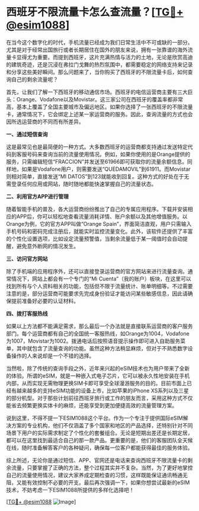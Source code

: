 # 西班牙不限流量卡怎么查流量？[[TG💪+ @esim1088](https://t.me/s/esim1088)]

在当今这个数字化的时代，手机流量已经成为我们日常生活中不可或缺的一部分。尤其是对于经常出国旅行或者长期居住在国外的朋友来说，拥有一张靠谱的海外流量卡显得尤为重要。而提到西班牙，这片充满热情与活力的土地，无论是欣赏高迪的建筑奇迹，还是沉浸在弗拉门戈舞的热烈氛围中，都需要稳定的网络支持来记录和分享这些美好瞬间。那么问题来了，当你购买了西班牙的不限流量卡后，如何查询自己的剩余流量呢？

首先，让我们了解一下西班牙的移动通信市场。西班牙的电信运营商主要有三大巨头：Orange、Vodafone以及Movistar。这三家公司在西班牙的覆盖率都非常高，基本上覆盖了全国主要城市及偏远地区。如果你选择了一张西班牙的不限流量卡，通常情况下，它会绑定上述某一家运营商的服务。因此，查询流量的方式也会因所选运营商的不同而有所差异。

**一、通过短信查询**

这是最常见也是最简便的一种方式。大多数西班牙的运营商都支持通过发送特定代码到客服号码来查询当前的流量使用情况。例如，如果你使用的是Orange提供的服务，只需编辑短信“FRACCION”并发送至61966即可获取你的流量余额信息。同样地，如果是Vodafone用户，则需要发送“QUEDAMOVIL”到61911。而Movistar则相对简单，直接发送“MI DATOS”到123就能收到回复。这种方式的好处在于无需登录任何应用或网站，随时随地都能快速掌握自己的流量状态。

**二、利用官方APP进行管理**

随着智能手机的普及，各大运营商纷纷推出了自己的专属应用程序。下载并安装相应的APP后，你可以轻松地查看流量消耗详情、账户余额以及其他增值服务。以Orange为例，它的官方APP叫做“Orange Spain”，界面简洁直观，用户只需输入手机号码和密码完成注册后，就能实时监控流量变化。此外，该软件还提供了丰富的个性化设置选项，比如设定流量预警值，当剩余流量低于某一阈值时会自动提醒，避免意外断网的情况发生。

**三、访问官方网站**

除了手机端的应用程序外，还可以直接登录运营商的官方网站来进行流量查询。通常情况下，网站上都会有一个专门的“Mi Cuenta”（我的账户）板块，在这里可以找到所有与个人资料相关的功能，包括但不限于流量统计、账单明细等。不过需要注意的是，部分运营商可能要求先完成身份验证才能访问某些敏感信息，因此请确保提前准备好必要的认证材料。

**四、拨打客服热线**

如果以上方法都不能满足需求，那么最后一个办法就是直接联系运营商的客户服务部门。每个运营商都有自己的全国统一客服热线，如Orange为1004，Vodafone为1007，Movistar为1002。拨通电话后按照语音提示操作即可进入自助服务菜单，其中就包含了流量查询的功能。虽然这种方法稍显麻烦，但对于不熟悉数字设备操作的人来说却是一个不错的选择。

当然啦，除了传统的查询手段之外，近年来兴起的eSIM技术也为用户带来了全新的体验。所谓的eSIM，就是一种嵌入式电子芯片，它可以被永久性地安装在手机内部，从而实现无需物理更换SIM卡即可享受全球漫游服务的目的。目前市面上已经有越来越多的支持eSIM功能的设备上市，比如苹果的iPhone XS系列以及三星的部分机型。对于那些计划前往西班牙旅行或工作的朋友而言，采用这种方式不仅能省去频繁更换实体卡的麻烦，还能享受到更加便捷高效的流量管理方案。

说到这里，不得不提一下ESIM1088这个平台。作为一个专注于提供国际eSIM解决方案的专业机构，他们不仅涵盖了多个国家和地区的产品选择，还特别针对不同场景下用户的实际需求制定了个性化的套餐组合。无论是短期出差还是长期定居，都可以在这里找到最适合自己的那一款产品。更重要的是，他们的客服团队全天候在线，随时准备解答客户的各种疑问，确保每一位客户都能获得最佳的服务体验。

综上所述，无论你是通过短信、APP、官网还是电话来查询西班牙不限流量卡的剩余流量，只要掌握了正确的方法，整个过程其实并不复杂。当然，为了更好地掌控自己的流量使用情况，建议大家养成定期检查的习惯，这样既能保证通讯畅通无阻，又能有效控制不必要的开支。最后再次强调一下，如果你想尝试最新的eSIM技术，不妨考虑一下ESIM1088所提供的多样化选择吧！

[[TG💪+ @esim1088](https://t.me/s/esim1088) ![Image](https://i.postimg.cc/4NQfJmqS/Snipaste-2025-05-13-00-14-12.png)]